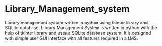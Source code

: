# Library_Management_system
Library management system written in python using tkinter library and SQLite database.
Library Management System is written in python with the help of tkinter library and uses a SQLite database system.
It is designed with simple user GUI interface with all features required in a LMS.
